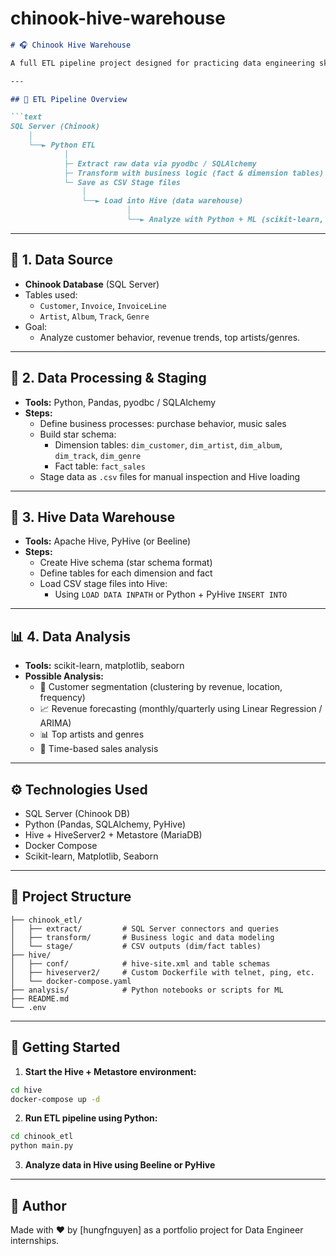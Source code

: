 # chinook-hive-warehouse

```markdown
# 🎧 Chinook Hive Warehouse

A full ETL pipeline project designed for practicing data engineering skills. The project extracts music store data from the Chinook SQL Server database, transforms it using Python, stages it as CSV, and loads it into Hive for analysis.

---

## 🔁 ETL Pipeline Overview

```text
SQL Server (Chinook)
    │
    └──► Python ETL
            │
            ├─ Extract raw data via pyodbc / SQLAlchemy
            ├─ Transform with business logic (fact & dimension tables)
            └─ Save as CSV Stage files
                │
                └──► Load into Hive (data warehouse)
                          │
                          └──► Analyze with Python + ML (scikit-learn, matplotlib)
```

---

## 🧱 1. Data Source

- **Chinook Database** (SQL Server)
- Tables used:
  - `Customer`, `Invoice`, `InvoiceLine`
  - `Artist`, `Album`, `Track`, `Genre`
- Goal:
  - Analyze customer behavior, revenue trends, top artists/genres.

---

## 🔧 2. Data Processing & Staging

- **Tools:** Python, Pandas, pyodbc / SQLAlchemy
- **Steps:**
  - Define business processes: purchase behavior, music sales
  - Build star schema:
    - Dimension tables: `dim_customer`, `dim_artist`, `dim_album`, `dim_track`, `dim_genre`
    - Fact table: `fact_sales`
  - Stage data as `.csv` files for manual inspection and Hive loading

---

## 🐝 3. Hive Data Warehouse

- **Tools:** Apache Hive, PyHive (or Beeline)
- **Steps:**
  - Create Hive schema (star schema format)
  - Define tables for each dimension and fact
  - Load CSV stage files into Hive:
    - Using `LOAD DATA INPATH` or Python + PyHive `INSERT INTO`

---

## 📊 4. Data Analysis

- **Tools:** scikit-learn, matplotlib, seaborn
- **Possible Analysis:**
  - 📌 Customer segmentation (clustering by revenue, location, frequency)
  - 📈 Revenue forecasting (monthly/quarterly using Linear Regression / ARIMA)
  - 📊 Top artists and genres
  - 📅 Time-based sales analysis

---

## ⚙️ Technologies Used

- SQL Server (Chinook DB)
- Python (Pandas, SQLAlchemy, PyHive)
- Hive + HiveServer2 + Metastore (MariaDB)
- Docker Compose
- Scikit-learn, Matplotlib, Seaborn

---

## 📂 Project Structure

```text
├── chinook_etl/
│   ├── extract/         # SQL Server connectors and queries
│   ├── transform/       # Business logic and data modeling
│   └── stage/           # CSV outputs (dim/fact tables)
├── hive/
│   ├── conf/            # hive-site.xml and table schemas
│   ├── hiveserver2/     # Custom Dockerfile with telnet, ping, etc.
│   └── docker-compose.yaml
├── analysis/            # Python notebooks or scripts for ML
├── README.md
└── .env
```

---

## 🚀 Getting Started

1. **Start the Hive + Metastore environment:**

```bash
cd hive
docker-compose up -d
```

2. **Run ETL pipeline using Python:**

```bash
cd chinook_etl
python main.py
```

3. **Analyze data in Hive using Beeline or PyHive**

---

## 📌 Author

Made with ❤️ by [hungfnguyen] as a portfolio project for Data Engineer internships.
```
